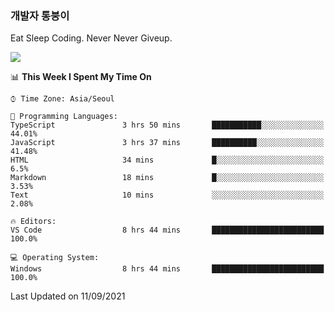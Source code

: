 ### 개발자 통붕이
Eat Sleep Coding.
Never Never Giveup.

<img src="https://github-readme-stats.vercel.app/api/top-langs/?username=tiaz0128&layout=compact" />

<br/>

<!--START_SECTION:waka-->
📊 **This Week I Spent My Time On** 

```text
⌚︎ Time Zone: Asia/Seoul

💬 Programming Languages: 
TypeScript               3 hrs 50 mins       ███████████░░░░░░░░░░░░░░   44.01% 
JavaScript               3 hrs 37 mins       ██████████░░░░░░░░░░░░░░░   41.48% 
HTML                     34 mins             █░░░░░░░░░░░░░░░░░░░░░░░░   6.5% 
Markdown                 18 mins             █░░░░░░░░░░░░░░░░░░░░░░░░   3.53% 
Text                     10 mins             ░░░░░░░░░░░░░░░░░░░░░░░░░   2.08%

🔥 Editors: 
VS Code                  8 hrs 44 mins       █████████████████████████   100.0%

💻 Operating System: 
Windows                  8 hrs 44 mins       █████████████████████████   100.0%

```


 Last Updated on 11/09/2021
<!--END_SECTION:waka-->
